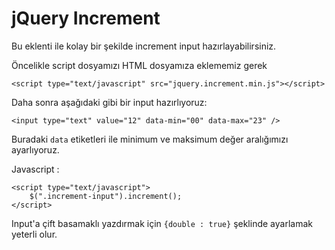 # jQuery Increment

Bu eklenti ile kolay bir şekilde increment input hazırlayabilirsiniz.

Öncelikle script dosyamızı HTML dosyamıza eklememiz gerek

```
<script type="text/javascript" src="jquery.increment.min.js"></script>
```

Daha sonra aşağıdaki gibi bir input hazırlıyoruz:

```  
<input type="text" value="12" data-min="00" data-max="23" />
```
Buradaki `data` etiketleri ile minimum ve maksimum değer aralığımızı ayarlıyoruz.

Javascript :
```
<script type="text/javascript">
	$(".increment-input").increment();	
</script>
```

Input'a çift basamaklı yazdırmak için `{double : true}` şeklinde ayarlamak yeterli olur.